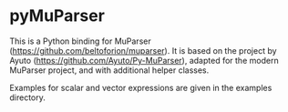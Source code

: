 # pyMuParser
This is a Python binding for MuParser (https://github.com/beltoforion/muparser).
It is based on the project by Ayuto (https://github.com/Ayuto/Py-MuParser), adapted for the modern MuParser project, and with additional helper classes.

Examples for scalar and vector expressions are given in the examples directory. 
